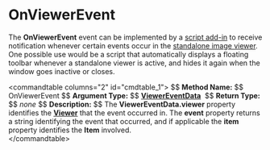 # OnViewerEvent

The **OnViewerEvent** event can be implemented by a [script add-in](/Manual/scripting/script_add-ins/RAEDME.md) to receive notification whenever certain events occur in the [standalone image viewer](/Manual/additional_functionality/viewing_images/RAEDME.md). One possible use would be a script that automatically displays a floating toolbar whenever a standalone viewer is active, and hides it again when the window goes inactive or closes. 

\<commandtable columns="2" id="cmdtable_1"\> \$\$ **Method Name:** \$\$ OnViewerEvent \$\$ **Argument Type:** \$\$ **[ViewerEventData](../scripting_objects/viewereventdata.md)**  \$\$ **Return Type:** \$\$ *none* \$\$ **Description:** \$\$ The **ViewerEventData.viewer** property identifies the **[Viewer](../scripting_objects/viewer.md)** that the event occurred in. The **event** property returns a string identifying the event that occurred, and if applicable the **item** property identifies the **Item** involved.  
\</commandtable\>
